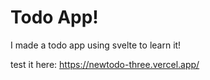 # Todo App!
I made a todo app using svelte to learn it!

test it here: https://newtodo-three.vercel.app/
